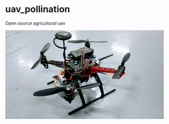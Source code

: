 # uav_pollination
Open source agricultural uav 

<img src="https://github.com/ducati-748/uav_pollination/blob/f15ff90de3834e43ba4d2dd499e91747f48af6a1/images/drone2.jpg">
